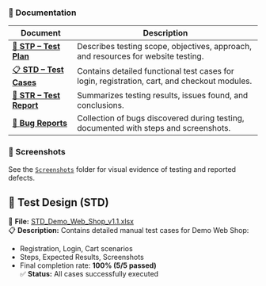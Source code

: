 ### 📄 Documentation

| Document | Description |
|-----------|--------------|
| [🧩 **STP – Test Plan**](./STP_Website_Testing_Project.pdf) | Describes testing scope, objectives, approach, and resources for website testing. |
| [📋 **STD – Test Cases**](./STD_Website_Testing_Project.xlsx) | Contains detailed functional test cases for login, registration, cart, and checkout modules. |
| [🧾 **STR – Test Report**](./STR_Website_Testing_Project.pdf) | Summarizes testing results, issues found, and conclusions. |
| [🐞 **Bug Reports**](./Bug_Reports.pdf) | Collection of bugs discovered during testing, documented with steps and screenshots. |

### 📸 Screenshots

See the [`Screenshots`](./Screenshots) folder for visual evidence of testing and reported defects.

## 🧾 Test Design (STD)

📂 **File:** [STD_Demo_Web_Shop_v1.1.xlsx](./Website_Testing_Project/STD_Demo_Web_Shop_v1.1.xlsx)  
📋 **Description:** Contains detailed manual test cases for Demo Web Shop:  
- Registration, Login, Cart scenarios  
- Steps, Expected Results, Screenshots  
- Final completion rate: **100% (5/5 passed)**  
✅ **Status:** All cases successfully executed

